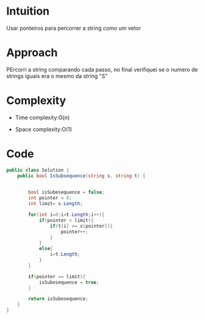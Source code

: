 # Intuition
Usar ponteiros para percorrer a string como um vetor

# Approach
PErcorri a string comparando cada passo, no final verifiquei se o numero de strings iguais era o mesmo da string "S"

# Complexity
- Time complexity:O(n)

- Space complexity:O(1)

# Code
```csharp []
public class Solution {
    public bool IsSubsequence(string s, string t) {
        

        bool isSubesequence = false;
        int pointer = 0;
        int limit= s.Length;

        for(int i=0;i<t.Length;i++){
            if(pointer < limit){
                if(t[i] == s[pointer]){
                    pointer++;
                }
            }
            else{
                i=t.Length;
            }
        }

        if(pointer == limit){
            isSubesequence = true;
        }

        return isSubesequence;
    }
}
```
